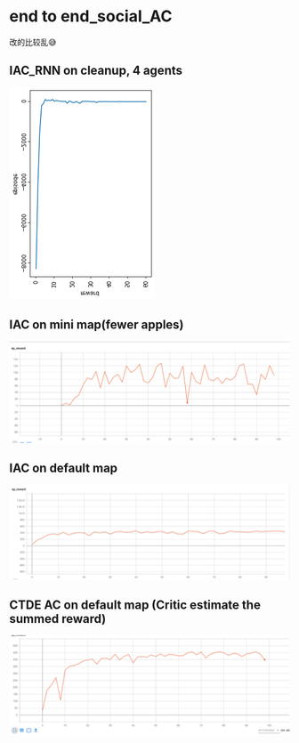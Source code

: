 # end to end_social_AC
改的比较乱😅

## IAC_RNN on cleanup, 4 agents
![image](https://github.com/xuezzee/endtoend_social_pg/blob/master/picture/cleanup_IAC_RNN_4agents.png?raw=true)

## IAC on mini map(fewer apples)
![image](https://github.com/xuezzee/endtoend_social_pg/blob/IAC/picture/IAC_on_mini_map.png?raw=true)





## IAC on default map
![image](https://github.com/xuezzee/endtoend_social_pg/blob/IAC/picture/IAC_on_default_small.png?raw=true)





## CTDE AC on default map (Critic estimate the summed reward)
![image](https://github.com/xuezzee/endtoend_social_pg/blob/IAC/picture/CTDE_AC_on_default_small.png?raw=true)
